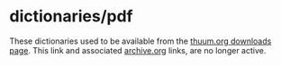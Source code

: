 # dictionaries/pdf 

These dictionaries used to be available from the [thuum.org downloads page](https://www.thuum.org/downloads.php#dictionary). This link and associated [archive.org](https://web.archive.org/web/20240121002703/https://www.thuum.org/downloads.php#dictionary) links, are no longer active. 
